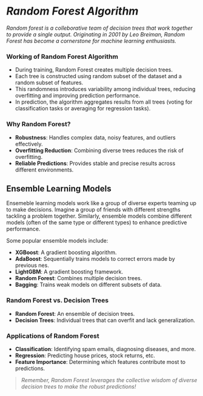 # _Random Forest Algorithm_

_Random forest is a colleborative team of decision trees that work together to provide a single output. Originating in 2001 by Leo Breiman, Random Forest has become a cornerstone for machine learning enthusiasts._

### Working of Random Forest Algorithm
- During training, Random Forest creates multiple decision trees.
- Each tree is constructed using random subset of the dataset and a random subset of features.
- This randomness introduces variability among individual trees, reducing overfitting and improving prediction performance.
- In prediction, the algorithm aggregates results from all trees (voting for classification tasks or averaging for regression tasks).

### Why Random Forest?
- **Robustness**: Handles complex data, noisy features, and outliers effectively.
- **Overfitting Reduction**: Combining diverse trees reduces the risk of overfitting.
- **Reliable Predictions**: Provides stable and precise results across different environments.

## Ensemble Learning Models
Ensemeble learning models work like a group of diverse experts teaming up to make decisions. Imagine a group of friends with different strengths tackling a problem together. Similarly, ensemble models combine different models (often of the same type or different types) to enhance predictive performance.

Some popular ensemble models include:
- **XGBoost**: A gradient boosting algorithm.
- **AdaBoost**: Sequentially trains models to correct errors made by previous nes.
- **LightGBM**: A gradient boosting framework.
- **Random Forest**: Combines multiple decision trees.
- **Bagging**: Trains weak models on different subsets of data.

### Random Forest vs. Decision Trees
- **Random Forest**: An ensemble of decision trees.
- **Decision Trees**: Individual trees that can overfit and lack generalization.

### Applications of Random Forest
- **Classification**: Identifying spam emails, diagnosing diseases, and more.
- **Regression**: Predicting house prices, stock returns, etc.
- **Feature Importance**: Determining which features contribute most to predictions.

> _Remember, Random Forest leverages the collective wisdom of diverse decision trees to make the robust predictions!_
